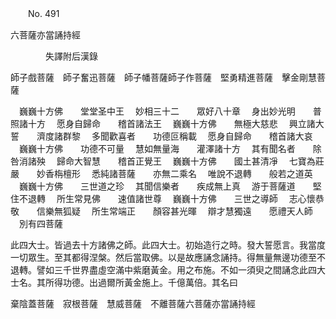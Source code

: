 ﻿　　No. 491

六菩薩亦當誦持經

　　　　失譯附后漢錄


師子戲菩薩　師子奮迅菩薩　師子幡菩薩師子作菩薩　堅勇精進菩薩　擊金剛慧菩薩

　巍巍十方佛　　堂堂圣中王
　妙相三十二　　眾好八十章
　身出妙光明　　普照諸十方
　愿身自歸命　　稽首諸法王
　巍巍十方佛　　無極大慈悲
　興立諸大誓　　濟度諸群黎
　多聞歡喜者　　功德叵稱載
　愿身自歸命　　稽首諸大哀
　巍巍十方佛　　功德不可量
　慧如無量海　　灌澤諸十方
　其有聞名者　　除咎消諸殃
　歸命大智慧　　稽首正覺王
　巍巍十方佛　　國土甚清凈
　七寶為莊嚴　　妙香栴檀形
　悉純諸菩薩　　亦無二乘名
　唯說不退轉　　般若之道英
　巍巍十方佛　　三世道之珍
　其聞信樂者　　疾成無上真
　游于菩薩道　　堅住不退轉
　所生常見佛　　速值諸世尊
　巍巍十方佛　　三世之導師
　志心懷恭敬　　信樂無狐疑
　所生常端正　　顏容甚光暉
　辯才慧獨遠　　愿禮天人師
　別有四菩薩　

此四大士。皆過去十方諸佛之師。此四大士。初始造行之時。發大誓愿言。我當度一切眾生。至其都得涅槃。然后當取佛。以是故應誦念誦持。得無量無邊功德至不退轉。譬如三千世界盡虛空滿中紫磨黃金。用之布施。不如一須臾之間誦念此四大士名。其所得功德。出過爾所黃金施上。千億萬倍。其名曰

棄陰蓋菩薩　寂根菩薩　慧威菩薩　不離菩薩六菩薩亦當誦持經
